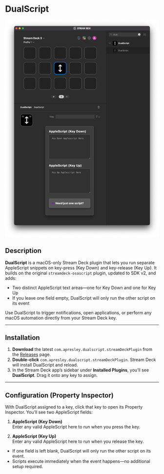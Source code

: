 # DualScript

![DualScript Screenshot](screenshot.png)

## Description

**DualScript** is a macOS-only Stream Deck plugin that lets you run separate AppleScript snippets on key-press (Key Down) and key-release (Key Up). It builds on the original `streamdeck-osascript` plugin, updated to SDK v2, and adds:

- Two distinct AppleScript text areas—one for Key Down and one for Key Up  
- If you leave one field empty, DualScript will only run the other script on its event

Use DualScript to trigger notifications, open applications, or perform any macOS automation directly from your Stream Deck key.

---

## Installation

1. **Download** the latest `com.apresley.dualscript.streamDeckPlugin` from the [Releases](https://github.com/austinpresley/DualScript/releases) page.  
2. **Double-click** `com.apresley.dualscript.streamDeckPlugin`. Stream Deck will install DualScript and reload.  
3. In the Stream Deck app’s sidebar under **Installed Plugins**, you’ll see **DualScript**. Drag it onto any key to assign.

---

## Configuration (Property Inspector)

With DualScript assigned to a key, click that key to open its Property Inspector. You’ll see two AppleScript fields:

1. **AppleScript (Key Down)**  
   Enter any valid AppleScript here to run when you press the key.

2. **AppleScript (Key Up)**  
   Enter any valid AppleScript here to run when you release the key.

- If one field is left blank, DualScript will only run the other script on its event.  
- Scripts execute immediately when the event happens—no additional setup required.


